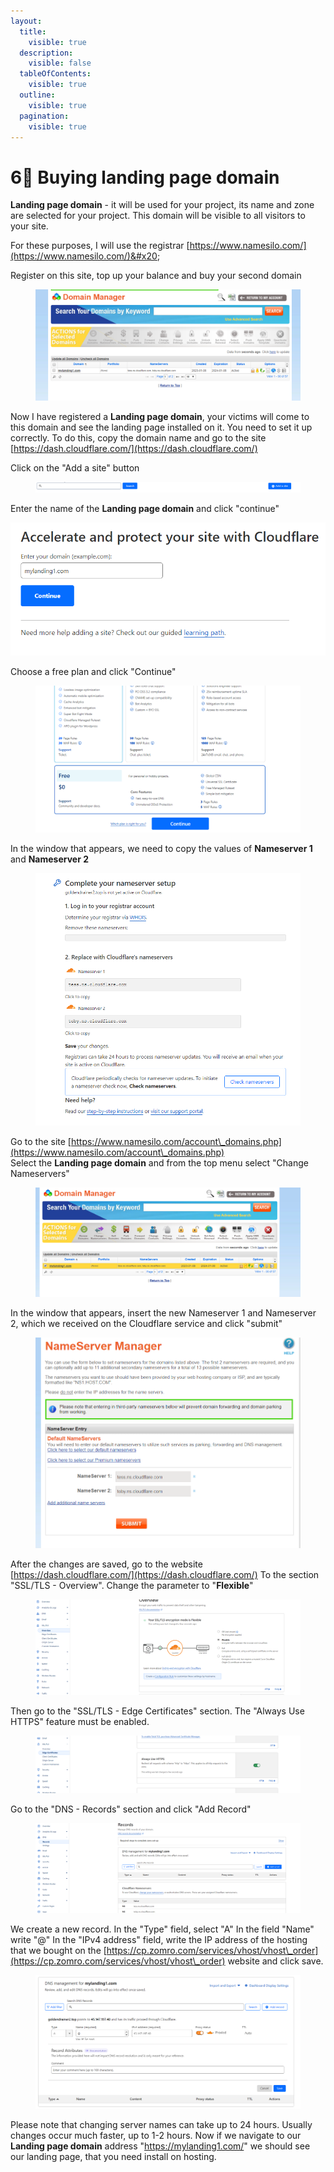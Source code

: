 ```yaml
---
layout:
  title:
    visible: true
  description:
    visible: false
  tableOfContents:
    visible: true
  outline:
    visible: true
  pagination:
    visible: true
---
```


# 6⃣ Buying landing page domain

**Landing page domain** - it will be used for your project, its name and zone are selected for your project. This domain will be visible to all visitors to your site.

For these purposes, I will use the registrar [https://www.namesilo.com/](https://www.namesilo.com/)&#x20;

Register on this site, top up your balance and buy your second domain

<figure><img src="../../.gitbook/assets/image (29).png" alt=""><figcaption></figcaption></figure>

Now I have registered a **Landing page domain**, your victims will come to this domain and see the landing page installed on it. You need to set it up correctly. To do this, copy the domain name and go to the site [https://dash.cloudflare.com/](https://dash.cloudflare.com/)

Click on the "Add a site" button

<figure><img src="../../.gitbook/assets/image (30).png" alt=""><figcaption></figcaption></figure>

Enter the name of the **Landing page domain** and click "continue"

![](<../../.gitbook/assets/image (31).png>)

Choose a free plan and click "Continue"

<figure><img src="../../.gitbook/assets/image (32).png" alt=""><figcaption></figcaption></figure>

In the window that appears, we need to copy the values of **Nameserver 1** and **Nameserver 2**

<figure><img src="../../.gitbook/assets/image (33).png" alt=""><figcaption></figcaption></figure>

Go to the site [https://www.namesilo.com/account\_domains.php](https://www.namesilo.com/account\_domains.php) \
Select the **Landing page domain** and from the top menu select "Change Nameservers"

<figure><img src="../../.gitbook/assets/image (34).png" alt=""><figcaption></figcaption></figure>

In the window that appears, insert the new Nameserver 1 and Nameserver 2, which we received on the Cloudflare service and click "submit"

<figure><img src="../../.gitbook/assets/image (35).png" alt=""><figcaption></figcaption></figure>

After the changes are saved, go to the website [https://dash.cloudflare.com/](https://dash.cloudflare.com/) To the section "SSL/TLS - Overview". Change the parameter to "**Flexible**"

<figure><img src="../../.gitbook/assets/image (36).png" alt=""><figcaption></figcaption></figure>

Then go to the "SSL/TLS - Edge Certificates" section. The "Always Use HTTPS" feature must be enabled.

<figure><img src="../../.gitbook/assets/image (37).png" alt=""><figcaption></figcaption></figure>

Go to the "DNS - Records" section and click "Add Record"

<figure><img src="../../.gitbook/assets/image (40).png" alt=""><figcaption></figcaption></figure>



We create a new record. In the "Type" field, select "A" In the field "Name" write "@" In the "IPv4 address" field, write the IP address of the hosting that we bought on the [https://cp.zomro.com/services/vhost/vhost\_order](https://cp.zomro.com/services/vhost/vhost\_order) website and click save.

<figure><img src="../../.gitbook/assets/image (39).png" alt=""><figcaption></figcaption></figure>

Please note that changing server names can take up to 24 hours. Usually changes occur much faster, up to 1-2 hours. Now if we navigate to our **Landing page domain** address "https://mylanding1.com/" we should see our landing page, that you need install on hosting.

